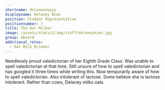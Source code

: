 ```yaml
---
shortname: delaneeeyyyy
displayname: Delaney Bien
position: Student Representative
positionnumber: 7
title: The Oat Milker
image: /assets/static1/img/staff/delaneybien.jpg
group: eboard
additional_roles:
  - Oat Milk Drinker
---
```


Needlessly proud valedictorian of her Eighth Grade Class. Was 
unable to spell valedictorian at that time. Still unsure 
of how to spell valedictorian and has googled it three 
times while writing this. Now temporarily aware of how 
to spell valedictorian. Also intolerant of lactose. Some 
believe she is lactose intolerant. Rather than cows, 
Delaney milks oats.   

